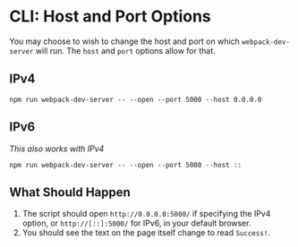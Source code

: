 # CLI: Host and Port Options

You may choose to wish to change the host and port on which `webpack-dev-server`
will run. The `host` and `port` options allow for that.

## IPv4

```console
npm run webpack-dev-server -- --open --port 5000 --host 0.0.0.0
```

## IPv6

_This also works with IPv4_

```console
npm run webpack-dev-server -- --open --port 5000 --host ::
```

## What Should Happen

1. The script should open `http://0.0.0.0:5000/` if specifying the IPv4 option,
   or `http://[::]:5000/` for IPv6, in your default browser.
2. You should see the text on the page itself change to read `Success!`.
